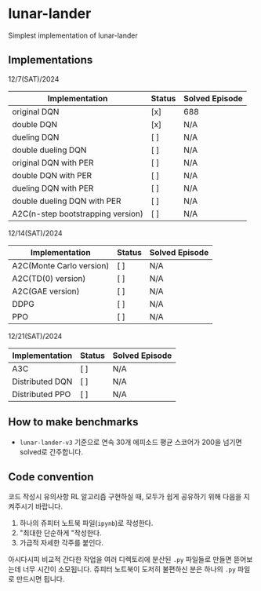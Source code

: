 # lunar-lander

Simplest implementation of lunar-lander

## Implementations

12/7(SAT)/2024

| Implementation                   | Status | Solved Episode |
|----------------------------------|--------|----------------|
| original DQN                     | [x]    | 688            |
| double DQN                       | [x]    | N/A            |
| dueling DQN                      | [ ]    | N/A            |
| double dueling DQN               | [ ]    | N/A            |
| original DQN with PER            | [ ]    | N/A            |
| double DQN with PER              | [ ]    | N/A            |
| dueling DQN with PER             | [ ]    | N/A            |
| double dueling DQN with PER      | [ ]    | N/A            |
| A2C(n-step bootstrapping version)| [ ]    | N/A            |

12/14(SAT)/2024

| Implementation                  | Status | Solved Episode |
|---------------------------------|--------|----------------|
| A2C(Monte Carlo version)        | [ ]    | N/A            |
| A2C(TD(0) version)              | [ ]    | N/A            |
| A2C(GAE version)                | [ ]    | N/A            |
| DDPG                            | [ ]    | N/A            |
| PPO                             | [ ]    | N/A            |

12/21(SAT)/2024

| Implementation                  | Status | Solved Episode |
|---------------------------------|--------|----------------|
| A3C                             | [ ]    | N/A            |
| Distributed DQN                 | [ ]    | N/A            |
| Distributed PPO                 | [ ]    | N/A            |

## How to make benchmarks

- `lunar-lander-v3` 기준으로 연속 30개 에피소드 평균 스코어가 200을 넘기면 solved로 간주합니다.

## Code convention

코드 작성시 유의사항
RL 알고리즘 구현하실 때, 모두가 쉽게 공유하기 위해 다음을 지켜주시기 바랍니다.

1. 하나의 쥬피터 노트북 파일(`ipynb`)로 작성한다.
2. "최대한 단순하게 "작성한다.
3. 가급적 자세한 각주를 붙인다.

아시다시피 비교적 간다한 작업을 여러 디렉토리에 분산된 `.py` 파일들로 만들면 뜯어보는데 너무 시간이 소모됩니다. 
쥬피터 노트북이 도저히 불편하신 분은 하나의 `.py` 파일로 만드시면 됩니다.
